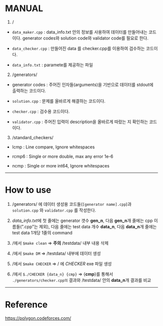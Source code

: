 # MANUAL

1. /

* ```data_maker.cpp``` : data_info.txt 안의 정보를 사용하여 데이터를 만들어내는 코드이다. generator codes와 solution code와 validator code를 필요로 한다.

* ```data_checker.cpp``` : 만들어진 data 를 checker.cpp를 이용하여 검수하는 코드이다.

* ```data_info.txt``` : paramete를 제공하는 파일

2. /generators/

* generator codes : 주어진 인자들(arguments)을 기반으로 데이터를 stdout에 출력하는 코드이다.

* ```solution.cpp```  : 문제를 올바르게 해결하는 코드이다.

* ```checker.cpp``` : 검수용 코드이다.

* ```validator.cpp``` : 주어진 입력이 description을 올바르게 따랐는 지 확인하는 코드이다.

3. /standard_checkers/

* lcmp : Line compare, Ignore whitespaces

* rcmp6 : Single or more double, max any error 1e-6

* ncmp : Single or more int64, Ignore whitespaces

-----------------------------------------------------------------------------------------------------------

# How to use

1. /generators/ 에 데이터 생성용 코드들(```[generator name].cpp```)과 ```solution.cpp``` 와 ```validator.cpp``` 를 작성한다.

2. *data_info.txt*에 첫 줄에는 generator 갯수 **gen_n**, 다음 **gen_n**개 줄에는 cpp 이름들(".cpp"는 제외), 다음 줄에는 test data 개수 **data_n**, 다음 **data_n**개 줄에는 test data 1개당 1줄의 command

3. /에서 ```$make clean``` => **주의** /testdata/ 내부 내용 삭제

4. /에서 ```$make DM``` => /testdata/ 내부에 데이터 생성

5. /에서 ```$make CHECKER``` => / 에 *CHECKER* exe 파일 생성

6. /에서 ```$./CHECKER {data_n} {cmp}``` => {**cmp**}를 통해서 ```./generators/checker.cpp의``` 결과와 /testdata/ 안의 **data_n**개 결과를 비교

-----------------------------------------------------------------------------------------------------------

# Reference

https://polygon.codeforces.com/
